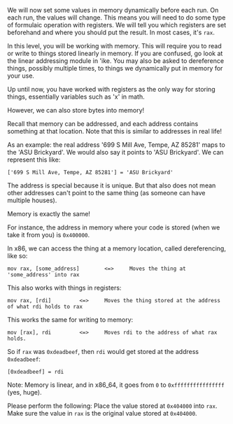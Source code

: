 We will now set some values in memory dynamically before each run. On each run, the values will change. This means you will need to do some type of formulaic operation with registers. We will tell you which registers are set beforehand and where you should put the result. In most cases, it's `rax`.

In this level, you will be working with memory. This will require you to read or write to things stored linearly in memory. If you are confused, go look at the linear addressing module in 'ike. You may also be asked to dereference things, possibly multiple times, to things we dynamically put in memory for your use.

Up until now, you have worked with registers as the only way for storing things, essentially variables such as 'x' in math.

However, we can also store bytes into memory!

Recall that memory can be addressed, and each address contains something at that location. Note that this is similar to addresses in real life!

As an example: the real address '699 S Mill Ave, Tempe, AZ 85281' maps to the 'ASU Brickyard'. We would also say it points to 'ASU Brickyard'. We can represent this like:

```
['699 S Mill Ave, Tempe, AZ 85281'] = 'ASU Brickyard'
```

The address is special because it is unique. But that also does not mean other addresses can't point to the same thing (as someone can have multiple houses).

Memory is exactly the same!

For instance, the address in memory where your code is stored (when we take it from you) is `0x400000`.

In x86, we can access the thing at a memory location, called dereferencing, like so:

```
mov rax, [some_address]        <=>     Moves the thing at 'some_address' into rax
```

This also works with things in registers:

```
mov rax, [rdi]         <=>     Moves the thing stored at the address of what rdi holds to rax
```

This works the same for writing to memory:

```
mov [rax], rdi         <=>     Moves rdi to the address of what rax holds.
```

So if `rax` was `0xdeadbeef`, then `rdi` would get stored at the address `0xdeadbeef`:

```
[0xdeadbeef] = rdi
```

Note: Memory is linear, and in x86_64, it goes from `0` to `0xffffffffffffffff` (yes, huge).

Please perform the following: Place the value stored at `0x404000` into `rax`. Make sure the value in `rax` is the original value stored at `0x404000`.
